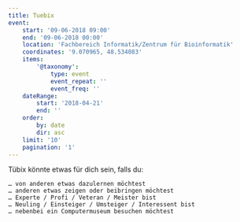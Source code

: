 ```yaml
---
title: Tuebix
event:
    start: '09-06-2018 09:00'
    end: '09-06-2018 00:00'
    location: 'Fachbereich Informatik/Zentrum für Bioinformatik'
    coordinates: '9.070965, 48.534083'
    items:
        '@taxonomy':
            type: event
            event_repeat: ''
            event_freq: ''
    dateRange:
        start: '2018-04-21'
        end: ''
    order:
        by: date
        dir: asc
    limit: '10'
    pagination: '1'
---
```


Tübix könnte etwas für dich sein, falls du:

    … von anderen etwas dazulernen möchtest
    … anderen etwas zeigen oder beibringen möchtest
    … Experte / Profi / Veteran / Meister bist
    … Neuling / Einsteiger / Umsteiger / Interessent bist
    … nebenbei ein Computermuseum besuchen möchtest
